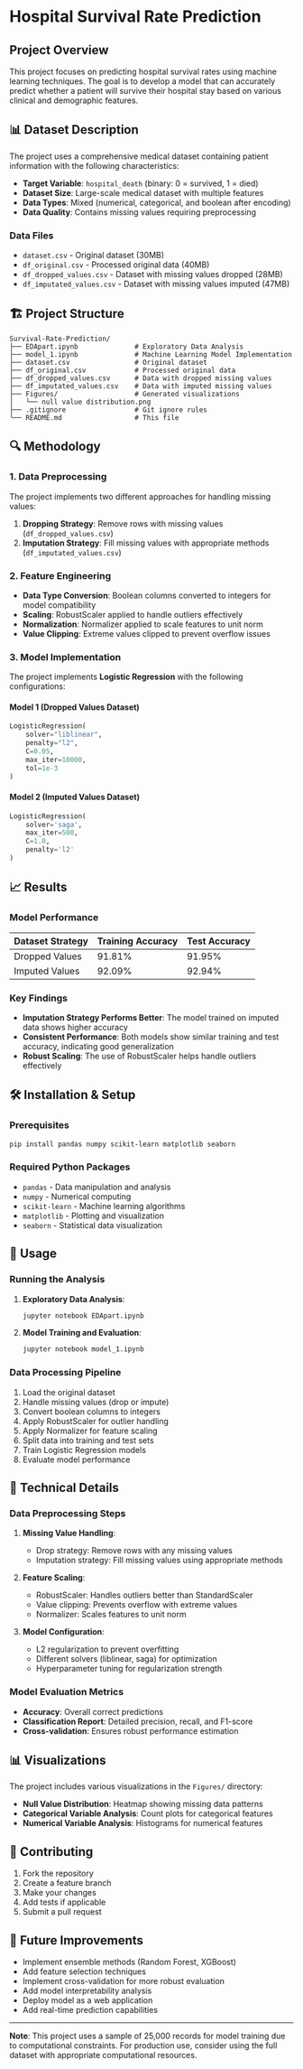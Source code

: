 # Hospital Survival Rate Prediction

## Project Overview

This project focuses on predicting hospital survival rates using machine learning techniques. The goal is to develop a model that can accurately predict whether a patient will survive their hospital stay based on various clinical and demographic features.

## 📊 Dataset Description

The project uses a comprehensive medical dataset containing patient information with the following characteristics:

- **Target Variable**: `hospital_death` (binary: 0 = survived, 1 = died)
- **Dataset Size**: Large-scale medical dataset with multiple features
- **Data Types**: Mixed (numerical, categorical, and boolean after encoding)
- **Data Quality**: Contains missing values requiring preprocessing

### Data Files

- `dataset.csv` - Original dataset (30MB)
- `df_original.csv` - Processed original data (40MB)
- `df_dropped_values.csv` - Dataset with missing values dropped (28MB)
- `df_imputated_values.csv` - Dataset with missing values imputed (47MB)

## 🏗️ Project Structure

```
Survival-Rate-Prediction/
├── EDApart.ipynb              # Exploratory Data Analysis
├── model_1.ipynb              # Machine Learning Model Implementation
├── dataset.csv                # Original dataset
├── df_original.csv            # Processed original data
├── df_dropped_values.csv      # Data with dropped missing values
├── df_imputated_values.csv    # Data with imputed missing values
├── Figures/                   # Generated visualizations
│   └── null value distribution.png
├── .gitignore                 # Git ignore rules
└── README.md                  # This file
```

## 🔍 Methodology

### 1. Data Preprocessing

The project implements two different approaches for handling missing values:

1. **Dropping Strategy**: Remove rows with missing values (`df_dropped_values.csv`)
2. **Imputation Strategy**: Fill missing values with appropriate methods (`df_imputated_values.csv`)

### 2. Feature Engineering

- **Data Type Conversion**: Boolean columns converted to integers for model compatibility
- **Scaling**: RobustScaler applied to handle outliers effectively
- **Normalization**: Normalizer applied to scale features to unit norm
- **Value Clipping**: Extreme values clipped to prevent overflow issues

### 3. Model Implementation

The project implements **Logistic Regression** with the following configurations:

#### Model 1 (Dropped Values Dataset)
```python
LogisticRegression(
    solver="liblinear",
    penalty="l2",
    C=0.05,
    max_iter=10000,
    tol=1e-3
)
```

#### Model 2 (Imputed Values Dataset)
```python
LogisticRegression(
    solver='saga',
    max_iter=500,
    C=1.0,
    penalty='l2'
)
```

## 📈 Results

### Model Performance

| Dataset Strategy | Training Accuracy | Test Accuracy |
|------------------|-------------------|---------------|
| Dropped Values   | 91.81%           | 91.95%        |
| Imputed Values   | 92.09%           | 92.94%        |

### Key Findings

- **Imputation Strategy Performs Better**: The model trained on imputed data shows higher accuracy
- **Consistent Performance**: Both models show similar training and test accuracy, indicating good generalization
- **Robust Scaling**: The use of RobustScaler helps handle outliers effectively

## 🛠️ Installation & Setup

### Prerequisites

```bash
pip install pandas numpy scikit-learn matplotlib seaborn
```

### Required Python Packages

- `pandas` - Data manipulation and analysis
- `numpy` - Numerical computing
- `scikit-learn` - Machine learning algorithms
- `matplotlib` - Plotting and visualization
- `seaborn` - Statistical data visualization

## 📖 Usage

### Running the Analysis

1. **Exploratory Data Analysis**:
   ```bash
   jupyter notebook EDApart.ipynb
   ```

2. **Model Training and Evaluation**:
   ```bash
   jupyter notebook model_1.ipynb
   ```

### Data Processing Pipeline

1. Load the original dataset
2. Handle missing values (drop or impute)
3. Convert boolean columns to integers
4. Apply RobustScaler for outlier handling
5. Apply Normalizer for feature scaling
6. Split data into training and test sets
7. Train Logistic Regression models
8. Evaluate model performance

## 🔬 Technical Details

### Data Preprocessing Steps

1. **Missing Value Handling**:
   - Drop strategy: Remove rows with any missing values
   - Imputation strategy: Fill missing values using appropriate methods

2. **Feature Scaling**:
   - RobustScaler: Handles outliers better than StandardScaler
   - Value clipping: Prevents overflow with extreme values
   - Normalizer: Scales features to unit norm

3. **Model Configuration**:
   - L2 regularization to prevent overfitting
   - Different solvers (liblinear, saga) for optimization
   - Hyperparameter tuning for regularization strength

### Model Evaluation Metrics

- **Accuracy**: Overall correct predictions
- **Classification Report**: Detailed precision, recall, and F1-score
- **Cross-validation**: Ensures robust performance estimation

## 📊 Visualizations

The project includes various visualizations in the `Figures/` directory:

- **Null Value Distribution**: Heatmap showing missing data patterns
- **Categorical Variable Analysis**: Count plots for categorical features
- **Numerical Variable Analysis**: Histograms for numerical features

## 🤝 Contributing

1. Fork the repository
2. Create a feature branch
3. Make your changes
4. Add tests if applicable
5. Submit a pull request

## 🔮 Future Improvements

- Implement ensemble methods (Random Forest, XGBoost)
- Add feature selection techniques
- Implement cross-validation for more robust evaluation
- Add model interpretability analysis
- Deploy model as a web application
- Add real-time prediction capabilities

---

**Note**: This project uses a sample of 25,000 records for model training due to computational constraints. For production use, consider using the full dataset with appropriate computational resources. 